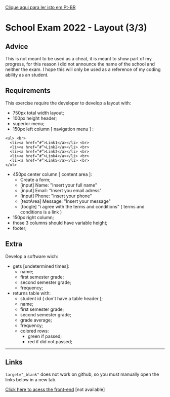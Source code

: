 <a href="https://github.com/marcosRoos/school-exam-2022-layout/blob/main/README%20pt-br.md">Clique aqui para ler isto em Pt-BR</a>

# School Exam 2022 - Layout (3/3)

## Advice
This is not meant to be used as a cheat, it is meant to show part of my progress, for this reason i did not announce the name of the school and neither the exam. I hope this will only be used as a reference of my coding ability as an student.

## Requirements 
This exercise require the developer to develop a layout with: 
* 750px total width layout;
* 100px height header;
* superior menu;
* 150px left column [ navigation menu ] :

``` 
<ul> <br>
  <li><a href=”#”>Link1</a></li> <br>
  <li><a href=”#”>Link2</a></li> <br>
  <li><a href=”#”>Link3</a></li> <br>
  <li><a href=”#”>Link4</a></li> <br>
  <li><a href=”#”>Link5</a></li> <br>
</ul> 
``` 

* 450px center column [ content area ]:
  + Create a form;
  + [input] Name: "Insert your full name"
  + [input] Email: "Insert you email adress"
  + [input] Phone: "insert your phone"
  + [textArea] Message: "Insert your message"
  + [toogle] "i agree with the terms and conditions" ( terms and conditions is a link )
* 150px right column;
* those 3 columns should have variable height;
* footer;

## Extra
Develop a software wich:
* gets [undetermined times]: 
  + name;
  + first semester grade;
  + second semester grade;
  + frequency;
* returns table with:
  + student id ( don't have a table header );
  + name;
  + first semester grade;
  + second semester grade;
  + grade average; 
  + frequency;
  + colored rows: 
    - green if passed;
    - red if did not passed;

<hr>

## Links

`target="_blank"` does not work on github, so you must manually open the links below in a new tab.

<a href="" target="_blank" >Click here to acess the front-end</a> [not available]
